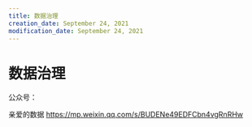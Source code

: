 ```yaml
---
title: 数据治理
creation_date: September 24, 2021
modification_date: September 24, 2021
---
```



# 数据治理

公众号：

亲爱的数据 https://mp.weixin.qq.com/s/BUDENe49EDFCbn4vgRnRHw

